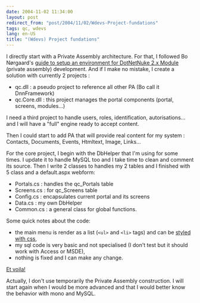 ```yaml
---
date: 2004-11-02 11:34:00
layout: post
redirect_from: "post/2004/11/02/Wdevs-Project-fundations"
tags: qc, wdevs
lang: en-US
title: "(Wdevs) Project fundations"
---
```


I directly start with a Private Assembly architecture. For that, I followed
Bo Nørgaard's [guide to
setup an environment for DotNetNuke 2.x Module](http://www.dotnetnuke.dk/Default.aspx?tabid=59) (private assembly)
development. And if I make no mistake, I create a solution with currently 2
projects :

* qc.dll : a pseudo project to reference all other PA (Bo call it
DnnFramework)
* qc.Core.dll : this project manages the portal components (portal,
screens, modules...)

I need a third project to handle users, roles, identification,
autorisations... and I will have a "full" engine ready to accept content.

Then I could start to add PA that will provide real content for my
system : Contacts, Documents, Events, Htmltext, Image, Links...

For the core project, I begin with the DbHelper that I'm using for some
times. I update it to handle MySQL too and I take time to clean and comment its
source. Then I write 2 classes to handles my 2 tables and I finished with 5
class and a default.aspx webform:

* Portals.cs : handles the qc_Portals table
* Screens.cs : for qc_Screens table
* Config.cs : encapsulates current portal and its screens
* Data.cs : my own DbHelper
* Common.cs : a general class for global functions.

Some quick notes about the code:

* the main menu is render as a list (`<ul>` and `<li>` tags) and can be [styled with css](http://css.maxdesign.com.au/listamatic/),
* my sql code is very basic and not specialised (I don't test but it should
work with Access or MSDE),
* nothing is fixed and I can make any change.

[Et voila!](http://michel.monoforge.com/default1.aspx)

Actually, I don't use temporarily the Private Assembly construction. I will
start again when I would be more advanced and that I would better know the
behavior with mono and MySQL.
